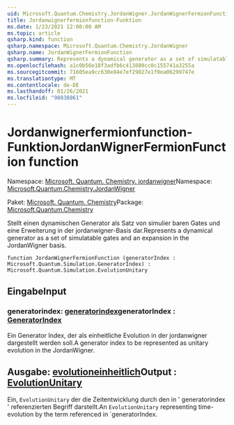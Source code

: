 ```yaml
---
uid: Microsoft.Quantum.Chemistry.JordanWigner.JordanWignerFermionFunction
title: Jordanwignerfermionfunction-Funktion
ms.date: 1/23/2021 12:00:00 AM
ms.topic: article
qsharp.kind: function
qsharp.namespace: Microsoft.Quantum.Chemistry.JordanWigner
qsharp.name: JordanWignerFermionFunction
qsharp.summary: Represents a dynamical generator as a set of simulatable gates and an expansion in the JordanWigner basis.
ms.openlocfilehash: a1c0b56e18f3adfb6c413880cc0c155741a3255a
ms.sourcegitcommit: 71605ea9cc630e84e7ef29027e1f0ea06299747e
ms.translationtype: MT
ms.contentlocale: de-DE
ms.lasthandoff: 01/26/2021
ms.locfileid: "98838861"
---
```

# <a name="jordanwignerfermionfunction-function"></a><span data-ttu-id="34876-102">Jordanwignerfermionfunction-Funktion</span><span class="sxs-lookup"><span data-stu-id="34876-102">JordanWignerFermionFunction function</span></span>

<span data-ttu-id="34876-103">Namespace: [Microsoft. Quantum. Chemistry. jordanwigner](xref:Microsoft.Quantum.Chemistry.JordanWigner)</span><span class="sxs-lookup"><span data-stu-id="34876-103">Namespace: [Microsoft.Quantum.Chemistry.JordanWigner](xref:Microsoft.Quantum.Chemistry.JordanWigner)</span></span>

<span data-ttu-id="34876-104">Paket: [Microsoft. Quantum. Chemistry](https://nuget.org/packages/Microsoft.Quantum.Chemistry)</span><span class="sxs-lookup"><span data-stu-id="34876-104">Package: [Microsoft.Quantum.Chemistry](https://nuget.org/packages/Microsoft.Quantum.Chemistry)</span></span>


<span data-ttu-id="34876-105">Stellt einen dynamischen Generator als Satz von simulier baren Gates und eine Erweiterung in der jordanwigner-Basis dar.</span><span class="sxs-lookup"><span data-stu-id="34876-105">Represents a dynamical generator as a set of simulatable gates and an expansion in the JordanWigner basis.</span></span>

```qsharp
function JordanWignerFermionFunction (generatorIndex : Microsoft.Quantum.Simulation.GeneratorIndex) : Microsoft.Quantum.Simulation.EvolutionUnitary
```


## <a name="input"></a><span data-ttu-id="34876-106">Eingabe</span><span class="sxs-lookup"><span data-stu-id="34876-106">Input</span></span>

### <a name="generatorindex--generatorindex"></a><span data-ttu-id="34876-107">generatorindex: [generatorindex](xref:Microsoft.Quantum.Simulation.GeneratorIndex)</span><span class="sxs-lookup"><span data-stu-id="34876-107">generatorIndex : [GeneratorIndex](xref:Microsoft.Quantum.Simulation.GeneratorIndex)</span></span>

<span data-ttu-id="34876-108">Ein Generator Index, der als einheitliche Evolution in der jordanwigner dargestellt werden soll.</span><span class="sxs-lookup"><span data-stu-id="34876-108">A generator index to be represented as unitary evolution in the JordanWigner.</span></span>



## <a name="output--evolutionunitary"></a><span data-ttu-id="34876-109">Ausgabe: [evolutioneinheitlich](xref:Microsoft.Quantum.Simulation.EvolutionUnitary)</span><span class="sxs-lookup"><span data-stu-id="34876-109">Output : [EvolutionUnitary](xref:Microsoft.Quantum.Simulation.EvolutionUnitary)</span></span>

<span data-ttu-id="34876-110">Ein, `EvolutionUnitary` der die Zeitentwicklung durch den in ' generatorindex ' referenzierten Begriff darstellt.</span><span class="sxs-lookup"><span data-stu-id="34876-110">An `EvolutionUnitary` representing time-evolution by the term referenced in \`generatorIndex.</span></span>